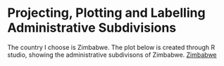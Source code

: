 # Projecting, Plotting and Labelling Administrative Subdivisions

The country I choose is Zimbabwe. The plot below is created through R studio, showing the administrative subdivisons of Zimbabwe.
[Zimbabwe](Zimbabwe.png)
